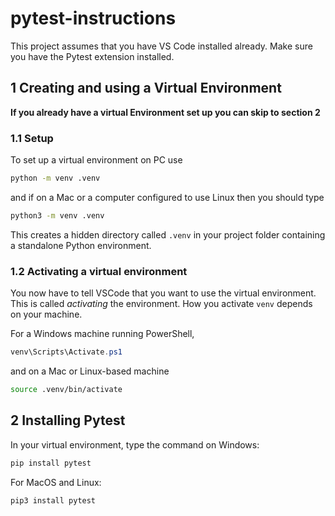 # pytest-instructions

This project assumes that you have VS Code installed already. 
Make sure you have the Pytest extension installed.

## 1 Creating and using a Virtual Environment

**If you already have a virtual Environment set up you can skip to section 2**

### 1.1 Setup
To set up a virtual environment on PC use 

```bash
python -m venv .venv
```
and if on a Mac or a computer configured to use Linux then you should type
```bash
python3 -m venv .venv
```
This creates a hidden directory called `.venv` in your project folder containing a standalone Python environment.

### 1.2 Activating a virtual environment
You now have to tell VSCode that you want to use the virtual environment. This is called _activating_ the environment. How you activate `venv` depends on your machine.

For a Windows machine running PowerShell,
```powershell
venv\Scripts\Activate.ps1
```

and on a Mac or Linux-based machine
```bash
source .venv/bin/activate
```

## 2 Installing Pytest

In your virtual environment, type the command on Windows:

```bash
pip install pytest
```

For MacOS and Linux:

```bash
pip3 install pytest
```


